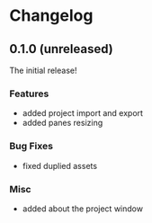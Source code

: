 # Changelog

## 0.1.0 (unreleased)
The initial release!

### Features
- added project import and export
- added panes resizing

### Bug Fixes
- fixed duplied assets

### Misc
- added about the project window